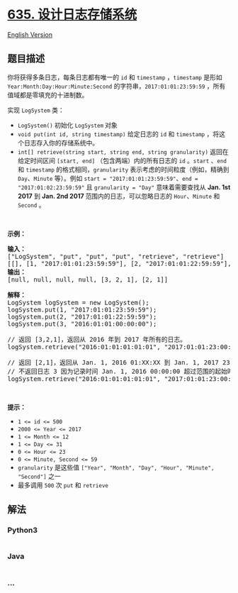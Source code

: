 # [635. 设计日志存储系统](https://leetcode-cn.com/problems/design-log-storage-system)

[English Version](/solution/0600-0699/0635.Design%20Log%20Storage%20System/README_EN.md)

## 题目描述

<!-- 这里写题目描述 -->

<p>你将获得多条日志，每条日志都有唯一的 <code>id</code> 和 <code>timestamp</code> ，<code>timestamp</code> 是形如 <code>Year:Month:Day:Hour:Minute:Second</code> 的字符串，<code>2017:01:01:23:59:59</code> ，所有值域都是零填充的十进制数。</p>

<p>实现 <code>LogSystem</code> 类：</p>

<ul>
	<li><code>LogSystem()</code> 初始化 <code>LogSystem</code><b> </b>对象</li>
	<li><code>void put(int id, string timestamp)</code> 给定日志的 <code>id</code> 和 <code>timestamp</code> ，将这个日志存入你的存储系统中。</li>
	<li><code>int[] retrieve(string start, string end, string granularity)</code> 返回在给定时间区间 <code>[start, end]</code> （包含两端）内的所有日志的 <code>id</code> 。<code>start</code> 、<code>end</code> 和 <code>timestamp</code> 的格式相同，<code>granularity</code> 表示考虑的时间粒度（例如，精确到 <code>Day</code>、<code>Minute</code> 等）。例如 <code>start = "2017:01:01:23:59:59"</code>、<code>end = "2017:01:02:23:59:59"</code> 且 <code>granularity = "Day"</code> 意味着需要查找从 <strong>Jan. 1st 2017</strong> 到 <strong>Jan. 2nd 2017 </strong>范围内的日志，可以忽略日志的 <code>Hour</code>、<code>Minute</code> 和 <code>Second</code> 。</li>
</ul>
 

<p><strong>示例：</strong></p>

<pre>
<strong>输入：</strong>
["LogSystem", "put", "put", "put", "retrieve", "retrieve"]
[[], [1, "2017:01:01:23:59:59"], [2, "2017:01:01:22:59:59"], [3, "2016:01:01:00:00:00"], ["2016:01:01:01:01:01", "2017:01:01:23:00:00", "Year"], ["2016:01:01:01:01:01", "2017:01:01:23:00:00", "Hour"]]
<strong>输出：</strong>
[null, null, null, null, [3, 2, 1], [2, 1]]

<strong>解释：</strong>
LogSystem logSystem = new LogSystem();
logSystem.put(1, "2017:01:01:23:59:59");
logSystem.put(2, "2017:01:01:22:59:59");
logSystem.put(3, "2016:01:01:00:00:00");

// 返回 [3,2,1]，返回从 2016 年到 2017 年所有的日志。
logSystem.retrieve("2016:01:01:01:01:01", "2017:01:01:23:00:00", "Year");

// 返回 [2,1]，返回从 Jan. 1, 2016 01:XX:XX 到 Jan. 1, 2017 23:XX:XX 之间的所有日志
// 不返回日志 3 因为记录时间 Jan. 1, 2016 00:00:00 超过范围的起始时间
logSystem.retrieve("2016:01:01:01:01:01", "2017:01:01:23:00:00", "Hour");
</pre>

<p> </p>

<p><strong>提示：</strong></p>

<ul>
	<li><code>1 <= id <= 500</code></li>
	<li><code>2000 <= Year <= 2017</code></li>
	<li><code>1 <= Month <= 12</code></li>
	<li><code>1 <= Day <= 31</code></li>
	<li><code>0 <= Hour <= 23</code></li>
	<li><code>0 <= Minute, Second <= 59</code></li>
	<li><code>granularity</code> 是这些值 <code>["Year", "Month", "Day", "Hour", "Minute", "Second"]</code> 之一</li>
	<li>最多调用 <code>500</code> 次 <code>put</code> 和 <code>retrieve</code></li>
</ul>


## 解法

<!-- 这里可写通用的实现逻辑 -->

<!-- tabs:start -->

### **Python3**

<!-- 这里可写当前语言的特殊实现逻辑 -->

```python

```

### **Java**

<!-- 这里可写当前语言的特殊实现逻辑 -->

```java

```

### **...**

```

```

<!-- tabs:end -->
